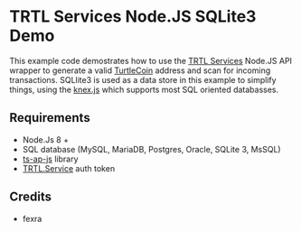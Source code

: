 # TRTL Services Node.JS SQLite3 Demo

This example code demostrates how to use the [TRTL Services](https://trtl.services) Node.JS API wrapper to generate a valid [TurtleCoin](https://turtlecoin.lol) address and scan for incoming transactions. SQLlite3 is used as a data store in this example to simplify things, using the [knex.js](https://knexjs.org/) which supports most SQL oriented databasses.
## Requirements

- Node.Js 8 +
- SQL database (MySQL, MariaDB, Postgres, Oracle, SQLite 3, MsSQL)
- [ts-ap-js](https://github.com/trtl-services/ts-api-js) library
- [TRTL.Service](https://trtl.services) auth token

## Credits
- fexra
